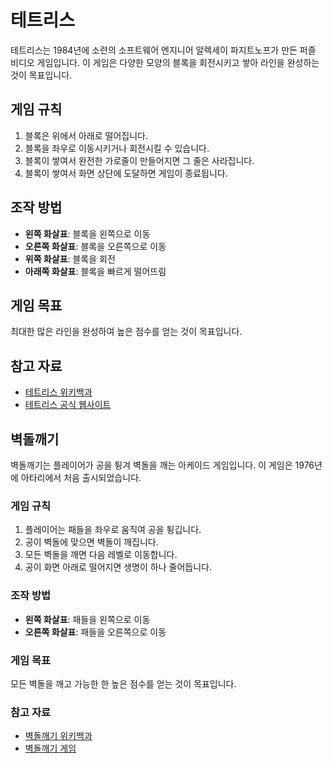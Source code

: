 # 테트리스

테트리스는 1984년에 소련의 소프트웨어 엔지니어 알렉세이 파지트노프가 만든 퍼즐 비디오 게임입니다. 이 게임은 다양한 모양의 블록을 회전시키고 쌓아 라인을 완성하는 것이 목표입니다.

## 게임 규칙

1. 블록은 위에서 아래로 떨어집니다.
2. 블록을 좌우로 이동시키거나 회전시킬 수 있습니다.
3. 블록이 쌓여서 완전한 가로줄이 만들어지면 그 줄은 사라집니다.
4. 블록이 쌓여서 화면 상단에 도달하면 게임이 종료됩니다.

## 조작 방법

- **왼쪽 화살표**: 블록을 왼쪽으로 이동
- **오른쪽 화살표**: 블록을 오른쪽으로 이동
- **위쪽 화살표**: 블록을 회전
- **아래쪽 화살표**: 블록을 빠르게 떨어뜨림

## 게임 목표

최대한 많은 라인을 완성하여 높은 점수를 얻는 것이 목표입니다.

## 참고 자료

- [테트리스 위키백과](https://ko.wikipedia.org/wiki/%ED%85%8C%ED%8A%B8%EB%A6%AC%EC%8A%A4)
- [테트리스 공식 웹사이트](https://tetris.com/)


## 벽돌깨기

벽돌깨기는 플레이어가 공을 튕겨 벽돌을 깨는 아케이드 게임입니다. 이 게임은 1976년에 아타리에서 처음 출시되었습니다.

### 게임 규칙

1. 플레이어는 패들을 좌우로 움직여 공을 튕깁니다.
2. 공이 벽돌에 맞으면 벽돌이 깨집니다.
3. 모든 벽돌을 깨면 다음 레벨로 이동합니다.
4. 공이 화면 아래로 떨어지면 생명이 하나 줄어듭니다.

### 조작 방법

- **왼쪽 화살표**: 패들을 왼쪽으로 이동
- **오른쪽 화살표**: 패들을 오른쪽으로 이동

### 게임 목표

모든 벽돌을 깨고 가능한 한 높은 점수를 얻는 것이 목표입니다.

### 참고 자료

- [벽돌깨기 위키백과](https://ko.wikipedia.org/wiki/%EB%B2%BD%EB%9F%AC%EB%81%BC%EA%B8%B0)
- [벽돌깨기 게임](https://www.classicgamesarcade.com/game/21607/brick-breaker.html)
